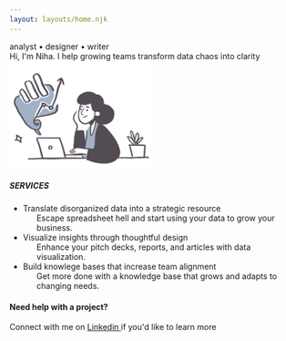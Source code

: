 ```yaml
---
layout: layouts/home.njk
---
```

<div class="title">
    <div class="intro-text">analyst &#x2022; designer &#x2022; writer<div>
    <div class="intro-description">Hi, I'm Niha. I help growing teams transform data chaos into clarity</div>
    <img src="../assets/029.svg" width=50% alt="SVG Icon" />
</div>


<div class="service-list">
<h5>SERVICES</h5>
<ul class="no-bullet">
 <li><span class="highlight">Translate disorganized data into a strategic resource</span>
    <ul>
     Escape spreadsheet hell and start using your data to grow your business.
    </ul>
</li> 
<li><span class="highlight">Visualize insights through thoughtful design</span>
 <ul>
  Enhance your pitch decks, reports, and articles with data visualization. 
 </ul>
 </li>
<li><span class="highlight">Build knowlege bases that increase team alignment</span>
    <ul>
    Get more done with a knowledge base that grows and adapts to changing needs.
    </ul>
</li>
</ul>
</div>
<div class="connect">
<h4>Need help with a project?</h4>
<div>Connect with me on <a href="https://www.linkedin.com/in/niha-pereira/" target="_blank" rel="noopener noreferrer">Linkedin </a> if you'd like to learn more</div>
</div>
</div> 
